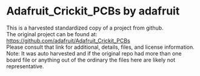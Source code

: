 
# Adafruit_Crickit_PCBs by adafruit  
This is a harvested standardized copy of a project from github.  
The original project can be found at:  
https://github.com/adafruit/Adafruit_Crickit_PCBs  
Please consult that link for additional, details, files, and license information.  
Note: It was auto harvested and if the original repo had more than one board file or anything out of the ordinary the files here are likely not representative.  
    